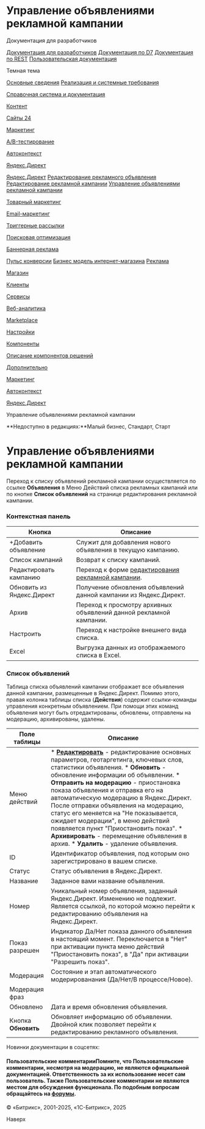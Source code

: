 # Управление объявлениями рекламной кампании

Документация для разработчиков

[Документация для разработчиков](https://dev.1c-bitrix.ru/api_help/)
[Документация по D7](https://dev.1c-bitrix.ru/api_d7/)
[Документация по REST](https://dev.1c-bitrix.ru/rest_help/)
[Пользовательская документация](https://dev.1c-bitrix.ru/user_help/)

Темная тема

[Основные сведения](/user_help/index.php)
[Реализация и системные требования](/user_help/reqintro.php)

[Справочная система и документация](/user_help/help/index.php)

[Контент](/user_help/content/index.php)

[Сайты 24](/user_help/sites24/index.php)

[Маркетинг](/user_help/marketing/index.php)

[A/B-тестирование](/user_help/marketing/ab_testing/index.php)

[Автоконтекст](/user_help/marketing/context_adv/index.php)

[Яндекс.Директ](/user_help/marketing/context_adv/yandex_direkt/index.php)

[Яндекс.Директ](/user_help/marketing/context_adv/yandex_direkt/seo_search_yandex_direct.php)
[Редактирование рекламного объявления](/user_help/marketing/context_adv/yandex_direkt/seo_search_yandex_direct_banner_edit.php)
[Редактирование рекламной кампании](/user_help/marketing/context_adv/yandex_direkt/seo_search_yandex_direct_edit.php)
[Управление объявлениями рекламной кампании](/user_help/marketing/context_adv/yandex_direkt/seo_search_yandex_direct_banner.php)

[Товарный маркетинг](/user_help/marketing/discounts/index.php)

[Email-маркетинг](/user_help/marketing/sender/index.php)

[Триггерные рассылки](/user_help/marketing/triggered_emails/index.php)

[Поисковая оптимизация](/user_help/marketing/seo/index.php)

[Баннерная реклама](/user_help/marketing/advertising/index.php)

[Пульс конверсии](/user_help/marketing/conversion_pulse.php)
[Бизнес модель интернет-магазина](/user_help/marketing/web_store_business_model.php)
[Реклама](/user_help/marketing/ads.php)

[Магазин](/user_help/store/index.php)

[Клиенты](/user_help/clients/index.php)

[Сервисы](/user_help/service/index.php)

[Веб-аналитика](/user_help/statistic/index.php)

[Marketplace](/user_help/marketplace/index.php)

[Настройки](/user_help/settings/index.php)

[Компоненты](/user_help/components/index.php)

[Описание компонентов решений](/user_help/description_decisions/index.php)

[Дополнительно](/user_help/additional/index.php)

[Маркетинг](/user_help/marketing/index.php)

[Автоконтекст](/user_help/marketing/context_adv/index.php)

[Яндекс.Директ](/user_help/marketing/context_adv/yandex_direkt/index.php)

Управление объявлениями рекламной кампании

**Недоступно в редакциях:**Малый бизнес, Стандарт, Старт

# Управление объявлениями рекламной кампании

Переход к списку объявлений рекламной кампании осуществляется по ссылке **Объявления** в Меню Действий списка рекламных кампаний или по кнопке **Список объявлений** на странице редактирования рекламной кампании.

  

### Контекстная панель

| Кнопка | Описание |
| --- | --- |
| +Добавить объявление | Служит для добавления нового объявления в текущую кампанию. |
| Список кампаний | Возврат к списку кампаний. |
| Редактировать кампанию | Переход к форме [редактирования рекламной кампании](http://dev.1c-bitrix.ru/user_help/marketing/context_adv/yandex_direkt/seo_search_yandex_direct_edit.php). |
| Обновить из Яндекс.Директ | Получение обновления объявлений данной кампании из Яндекс.Директ. |
| Архив | Переход к просмотру архивных объявлений данной рекламной кампании. |
| Настроить | Переход к настройке внешнего вида списка. |
| Excel | Выгрузка данных из отображаемого списка в Excel. |

### Список объявлений

Таблица списка объявлений кампании отображает все объявления данной кампании, размещенные в Яндекс.Директ. Помимо этого, правая колонка таблицы списка (**Действия**) содержит ссылки-команды управления конкретным объявлением. При помощи этих команд объявления могут быть отредактированы, обновлены, отправлены на модерацию, архивированы, удалены.

| Поле таблицы | Описание |
| --- | --- |
| Меню действий | * **[Редактировать](http://dev.1c-bitrix.ru/user_help/marketing/context_adv/yandex_direkt/seo_search_yandex_direct_banner_edit.php)** - редактирование основных параметров, геотаргетинга, ключевых слов, статистики объявления. * **Обновить** - обновление информации об объявлении. * **Отправить на модерацию** - приостановка показа объявления и отправка его на автоматическую модерацию в Яндекс.Директ. После отправки объявления на модерацию, статус его меняется на "Не показывается, ожидает модерации", в меню действий появляется пункт "Приостановить показ". * **Архивировать** - перемещение объявления в архив. * **Удалить** - удаление объявления. |
| ID | Идентификатор объявления, под которым оно зарегистрировано в вашем списке. |
| Статус | Статус объявления в Яндекс.Директ. |
| Название | Заданное вами название объявления. |
| Номер | Уникальный номер объявления, заданный Яндекс.Директ. Изменению не подлежит. Является ссылкой, по которой можно перейти к редактированию объявления на Яндекс.Директ. |
| Показ разрешен | Индикатор Да/Нет показа данного объявления в настоящий момент. Переключается в "Нет" при активации пункта меню действий "Приостановить показ", в "Да" при активации "Разрешить показ". |
| Модерация | Состояние и этап автоматического модерированания (Да/Нет/В процессе/Новое). |
| Модерация фраз |
| Обновлено | Дата и время обновления объявления. |
| Кнопка **Обновить** | Обновляет информацию об объявлении. Двойной клик позволяет перейти к редактированию рекламного объявления. |

Новинки документации в соцсетях:

#### Пользовательские комментарииПомните, что Пользовательские комментарии, несмотря на модерацию, не являются официальной документацией. Ответственность за их использование несет сам пользователь. Также Пользовательские комментарии не являются местом для обсуждения функционала. По подобным вопросам обращайтесь на [форумы](http://dev.1c-bitrix.ru/community/forums/group1/).

© «Битрикс», 2001-2025, «1С-Битрикс», 2025

Наверх
